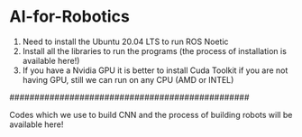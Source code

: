 # AI-for-Robotics

1) Need to install the Ubuntu 20.04 LTS to run ROS Noetic
2) Install all the libraries to run the programs
   (the process of installation is available here!)
3) If you have a Nvidia GPU it is better to install Cuda Toolkit
   if you are not having GPU, still we can run on any CPU (AMD or INTEL)

################################################

Codes which we use to build CNN and the process of building robots will be available here!
